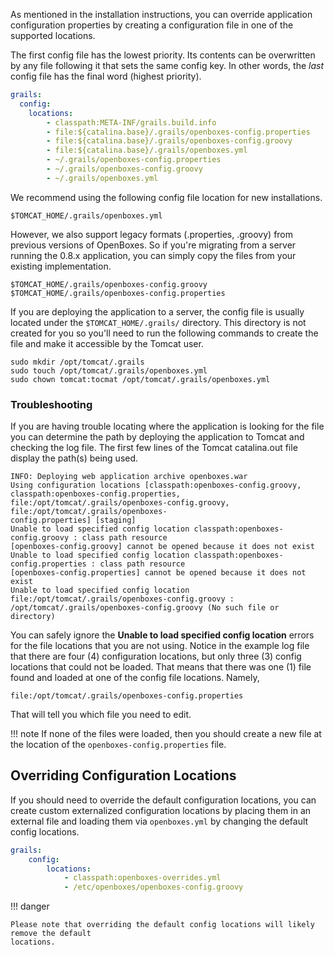 As mentioned in the installation instructions, you can override application configuration 
properties by creating a configuration file in one of the supported locations.

The first config file has the lowest priority. Its contents can be overwritten by any file 
following it that sets the same config key. In other words, the *last* config file has the 
final word (highest priority).

```yaml
grails:
  config:
    locations:
        - classpath:META-INF/grails.build.info
        - file:${catalina.base}/.grails/openboxes-config.properties
        - file:${catalina.base}/.grails/openboxes-config.groovy
        - file:${catalina.base}/.grails/openboxes.yml
        - ~/.grails/openboxes-config.properties
        - ~/.grails/openboxes-config.groovy
        - ~/.grails/openboxes.yml
```

We recommend using the following config file location for new installations.
```
$TOMCAT_HOME/.grails/openboxes.yml
```

However, we also support legacy formats (.properties, .groovy) from previous versions of OpenBoxes. 
So if you're migrating from a server running the 0.8.x application, you can simply copy the files 
from your existing implementation.
```
$TOMCAT_HOME/.grails/openboxes-config.groovy
$TOMCAT_HOME/.grails/openboxes-config.properties
```  

If you are deploying the application to a server, the config file is usually located under 
the `$TOMCAT_HOME/.grails/` directory.  This directory is not created for you so you'll need to 
run the following commands to create the file and make it accessible by the Tomcat user.
```
sudo mkdir /opt/tomcat/.grails
sudo touch /opt/tomcat/.grails/openboxes.yml
sudo chown tomcat:tocmat /opt/tomcat/.grails/openboxes.yml
```


### Troubleshooting
If you are having trouble locating where the application is looking for the file you can 
determine the path by deploying the application to Tomcat and checking the log file.  The first 
few lines of the Tomcat catalina.out file display the path(s) being used.  

```shell title="catalina.out"
INFO: Deploying web application archive openboxes.war
Using configuration locations [classpath:openboxes-config.groovy, classpath:openboxes-config.properties, 
file:/opt/tomcat/.grails/openboxes-config.groovy, file:/opt/tomcat/.grails/openboxes-
config.properties] [staging]
Unable to load specified config location classpath:openboxes-config.groovy : class path resource 
[openboxes-config.groovy] cannot be opened because it does not exist
Unable to load specified config location classpath:openboxes-config.properties : class path resource 
[openboxes-config.properties] cannot be opened because it does not exist
Unable to load specified config location file:/opt/tomcat/.grails/openboxes-config.groovy : 
/opt/tomcat/.grails/openboxes-config.groovy (No such file or directory)
```

You can safely ignore the **Unable to load specified config location** errors for the file locations 
that you are not using.  Notice in the example log file that there are four (4) configuration locations, but 
only three (3) config locations that could not be loaded. That means that there was one (1) file found and loaded at 
one of the config file locations. Namely,

```shell
file:/opt/tomcat/.grails/openboxes-config.properties
```

That will tell you which file you need to edit.

!!! note
    If none of the files were loaded, then you should create a new file at the location of the 
    `openboxes-config.properties` file.

## Overriding Configuration Locations
If you should need to override the default configuration locations, you can create custom 
externalized configuration locations by placing them in an external file 
and loading them via `openboxes.yml` by changing the default config locations. 

```yaml
grails:
    config:
        locations:
            - classpath:openboxes-overrides.yml
            - /etc/openboxes/openboxes-config.groovy
```

!!! danger

    Please note that overriding the default config locations will likely remove the default
    locations. 
